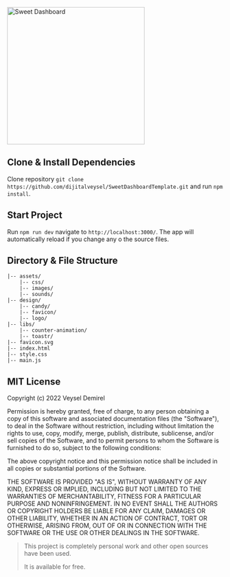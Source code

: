 <img src="https://raw.githubusercontent.com/dijitalveysel/SweetDashboardTemplate/242d75c7321354f92246b5bf6d9f437cbe5e3ed7/design/logo/export/SVG/logo-web-2.svg" title="Sweet Dashboard" width="320"/>

## Clone & Install Dependencies

Clone repository `git clone https://github.com/dijitalveysel/SweetDashboardTemplate.git` and run `npm install`.

## Start Project

Run `npm run dev` navigate to `http://localhost:3000/`.
The app will automatically reload if you change any o the source files.

## Directory & File Structure

```
|-- assets/
    |-- css/
    |-- images/
    |-- sounds/
|-- design/
    |-- candy/
    |-- favicon/
    |-- logo/
|-- libs/
    |-- counter-animation/
    |-- toastr/
|-- favicon.svg
|-- index.html
|-- style.css
|-- main.js
```


## MIT License

Copyright (c) 2022 Veysel Demirel

Permission is hereby granted, free of charge, to any person obtaining a copy
of this software and associated documentation files (the "Software"), to deal
in the Software without restriction, including without limitation the rights
to use, copy, modify, merge, publish, distribute, sublicense, and/or sell
copies of the Software, and to permit persons to whom the Software is
furnished to do so, subject to the following conditions:

The above copyright notice and this permission notice shall be included in all
copies or substantial portions of the Software.

THE SOFTWARE IS PROVIDED "AS IS", WITHOUT WARRANTY OF ANY KIND, EXPRESS OR
IMPLIED, INCLUDING BUT NOT LIMITED TO THE WARRANTIES OF MERCHANTABILITY,
FITNESS FOR A PARTICULAR PURPOSE AND NONINFRINGEMENT. IN NO EVENT SHALL THE
AUTHORS OR COPYRIGHT HOLDERS BE LIABLE FOR ANY CLAIM, DAMAGES OR OTHER
LIABILITY, WHETHER IN AN ACTION OF CONTRACT, TORT OR OTHERWISE, ARISING FROM,
OUT OF OR IN CONNECTION WITH THE SOFTWARE OR THE USE OR OTHER DEALINGS IN THE
SOFTWARE.

> This project is completely personal work and other open sources have been used.
> 
> It is available for free.
